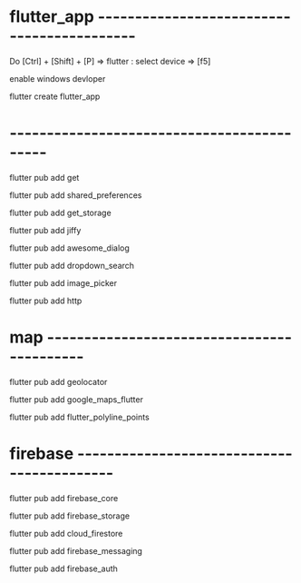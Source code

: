 # flutter_app -------------------------------------------
Do [Ctrl] + [Shift] + [P] =>  flutter : select device => [f5]

enable windows devloper

flutter create flutter_app
#  -------------------------------------------
flutter pub add get

flutter pub add shared_preferences

flutter pub add get_storage

flutter pub add jiffy

flutter pub add awesome_dialog

flutter pub add dropdown_search

flutter pub add image_picker

flutter pub add http

# map -------------------------------------------
flutter pub add geolocator

flutter pub add google_maps_flutter

flutter pub add flutter_polyline_points

# firebase -------------------------------------------
flutter pub add firebase_core

flutter pub add firebase_storage

flutter pub add cloud_firestore

flutter pub add firebase_messaging

flutter pub add firebase_auth
